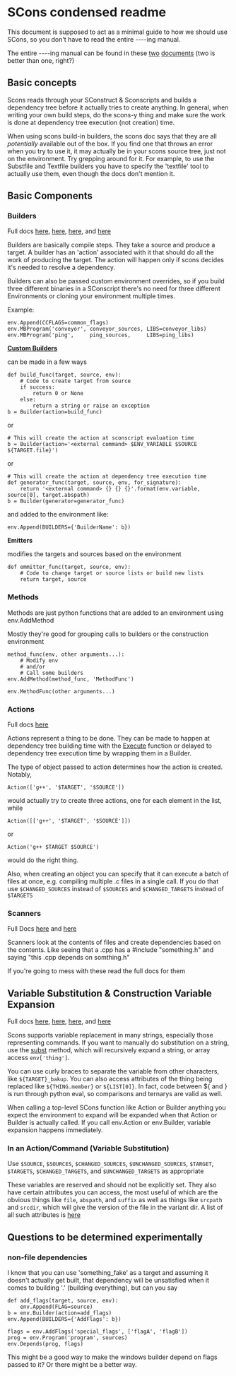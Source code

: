 # SCons condensed readme

This document is supposed to act as a minimal guide to how we should use SCons, so you don't have to read the entire ----ing manual.

The entire ----ing manual can be found in these [two](http://www.scons.org/doc/HTML/scons-man.html) [documents](http://www.scons.org/doc/2.3.0/HTML/scons-user/index.html) (two is better than one, right?)


## Basic concepts

Scons reads through your SConstruct & Sconscripts and builds a dependency tree before it actually tries to create anything. In general, when writing your own build steps, do the scons-y thing and make sure the work is done at dependency tree execution (not creation) time.

When using scons build-in builders, the scons doc says that they are all *potentially* available out of the box. If you find one that throws an error when you try to use it, it may actually be in your scons source tree, just not on the environment. Try grepping around for it. For example, to use the Substfile and Textfile builders you have to specify the 'textfile' tool to actually use them, even though the docs don't mention it.

## Basic Components

### Builders

Full docs [here][Builder Methods], [here][Builder Objects], [here][Command], and [here][Writing Your Own Builders]

Builders are basically compile steps. They take a source and produce a target. A builder has an 'action' associated with it that should do all the work of producing the target. The action will happen only if scons decides it's needed to resolve a dependency.

Builders can also be passed custom environment overrides, so if you build three different binaries in a SConscript there's no need for three different Environments or cloning your environment multiple times.

Example:

    env.Append(CCFLAGS=common_flags)
    env.MBProgram('conveyor', conveyor_sources, LIBS=conveyor_libs)
    env.MBProgram('ping',     ping_sources,     LIBS=ping_libs)

**[Custom Builders][Writing Your Own Builders]**

can be made in a few ways

    def build_func(target, source, env):
        # Code to create target from source
        if success:
            return 0 or None
        else:
            return a string or raise an exception
    b = Builder(action=build_func)

or

    # This will create the action at sconscript evaluation time
    b = Builder(action='<external command> $ENV_VARIABLE $SOURCE ${TARGET.file}')

or

    # This will create the action at dependency tree execution time
    def generator_func(target, source, env, for_signature):
        return '<external command> {} {} {}'.format(env.variable, source[0], target.abspath)
    b = Builder(generator=generator_func)

and added to the environment like:

    env.Append(BUILDERS={'BuilderName': b})

**Emitters**

modifies the targets and sources based on the environment

    def emmitter_func(target, source, env):
        # Code to change target or source lists or build new lists
        return target, source


### Methods

Methods are just python functions that are added to an environment using env.AddMethod

Mostly they're good for grouping calls to builders or the construction environment

    method_func(env, other arguments...):
        # Modify env
        # and/or
        # Call some builders
    env.AddMethod(method_func, 'MethodFunc')

    env.MethodFunc(other arguments...)


### Actions

Full docs [here][Action Objects]

Actions represent a thing to be done. They can be made to happen at dependency tree building time with the [Execute] function or delayed to dependency tree execution time by wrapping them in a Builder.

The type of object passed to action determines how the action is created. Notably,

    Action(['g++', '$TARGET', '$SOURCE'])

would actually try to create three actions, one for each element in the list, while

    Action([['g++', '$TARGET', '$SOURCE']])

or

    Action('g++ $TARGET $SOURCE')

would do the right thing.

Also, when creating an object you can specify that it can execute a batch of files at once, e.g. compiling multiple .c files in a single call. If you do that use `$CHANGED_SOURCES` instead of `$SOURCES` and `$CHANGED_TARGETS` instead of `$TARGETS`

### Scanners

Full Docs [here][Scanner Objects] and [here][Writing Scanners]

Scanners look at the contents of files and create dependencies based on the contents. Like seeing that a .cpp has a #include "something.h" and saying "this .cpp depends on somthing.h"

If you're going to mess with these read the full docs for them

## Variable Substitution & Construction Variable Expansion

Full docs [here][Construction Variables], [here][Construction Environments], [here][Variable Substitution], and [here][Python Code Substitution]

Scons supports variable replacement in many strings, especially those representing commands. If you want to manually do substitution on a string, use the [subst] method, which will recursively expand a string, or array access `env['thing']`.

You can use curly braces to separate the variable from other characters, like `${TARGET}_bakup`. You can also access attributes of the thing being replaced like `${THING.member}` or `${LIST[0]}`. In fact, code between ${ and } is run through python eval, so comparisons and ternarys are valid as well.

When calling a top-level SCons function like Action or Builder anything you expect the environment to expand will be expanded when that Action or Builder is actually called. If you call env.Action or env.Builder, variable expansion happens immediately.

### In an Action/Command (Variable Substitution)

Use `$SOURCE`, `$SOURCES`, `$CHANGED_SOURCES`, `$UNCHANGED_SOURCES`, `$TARGET`, `$TARGETS`, `$CHANGED_TARGETS`, and `$UNCHANGED_TARGETS` as appropriate

These variables are reserved and should not be explicitly set. They also have certain attributes you can access, the most useful of which are the obvious things like `file`, `abspath`, and `suffix` as well as things like `srcpath` and `srcdir`, which will give the version of the file in the variant dir. A list of all such attributes is [here][Variable Substitution]


## Questions to be determined experimentally

### non-file dependencies

I know that you can use 'something_fake' as a target and assuming it doesn't actually get built, that dependency will be unsatisfied when it comes to building '.' (building everything), but can you say

    def add_flags(target, source, env):
        env.Append(FLAG=source)
    b = env.Builder(action=add_flags)
    env.Append(BUILDERS={'AddFlags': b})

    flags = env.AddFlags('special_flags', ['flagA', 'flagB'])
    prog = env.Program('program', sources)
    env.Depends(prog, flags)

This might be a good way to make the windows builder depend on flags passed to it? Or there might be a better way.

[Action Objects]: http://www.scons.org/doc/HTML/scons-man.html#lbAQ
[Builder Methods]: http://www.scons.org/doc/HTML/scons-man.html#lbAH
[Builder Objects]: http://www.scons.org/doc/HTML/scons-man.html#lbAP
[Writing Your Own Builders]: http://www.scons.org/doc/2.3.0/HTML/scons-user/c3621.html
[Command]: http://www.scons.org/doc/2.3.0/HTML/scons-user/c3895.html
[Construction Environments]: http://www.scons.org/doc/2.3.0/HTML/scons-user/x1444.html
[Construction Variables]: http://www.scons.org/doc/HTML/scons-man.html#lbAK
[Variable Substitution]: http://www.scons.org/doc/HTML/scons-man.html#lbAS
[Python Code Substitution]: http://www.scons.org/doc/HTML/scons-man.html#lbAT
[Execute]: http://www.scons.org/doc/2.3.0/HTML/scons-user/x3095.html
[subst]: http://www.scons.org/doc/2.3.0/HTML/scons-user/x1444.html#AEN1498
[Scanner Objects]: http://www.scons.org/doc/HTML/scons-man.html#lbAU
[Writing Scanners]: http://www.scons.org/doc/2.3.0/HTML/scons-user/c3966.html
